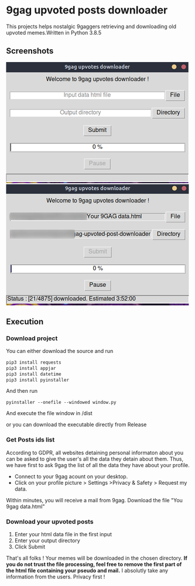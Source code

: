 # 9gag upvoted posts downloader


This projects helps nostalgic 9gaggers retrieving and downloading old upvoted memes.Written in Python 3.8.5

## Screenshots


<img src="img/2020-10-27_12-30.png"/>
<img src="img/2020-10-27_12-31.png"/>

## Execution

### Download project

You can either download the source and run

```
pip3 install requests
pip3 install appjar
pip3 install datetime
pip3 install pyinstaller
```
And then run 
```
pyinstaller --onefile --windowed window.py
```
And execute the file window in /dist

or you can download the executable directly from Release 


### Get Posts ids list

According to GDPR, all websites detaining personal informaton about you can be asked to give the user's all the data they detain about them. Thus, we have first to ask 9gag the list of all the data they have about your profile. 

 - Connect to your 9gag acount on your desktop.
 - Click on your profile picture > Settings >Privacy & Safety > Request my data.

Within minutes, you will receive a mail from 9gag. Download the file "You 9gag data.html"


### Download your upvoted posts

1. Enter your html data file in the first input
2. Enter your output directory
3. Click Submit


That's all folks ! Your memes will be downloaded in the chosen directory. 
**If you do not trust the file processing, feel free to remove the first part of the html file containing your pseudo and mail.** 
I absolutly take any information from the users. Privacy first ! 

